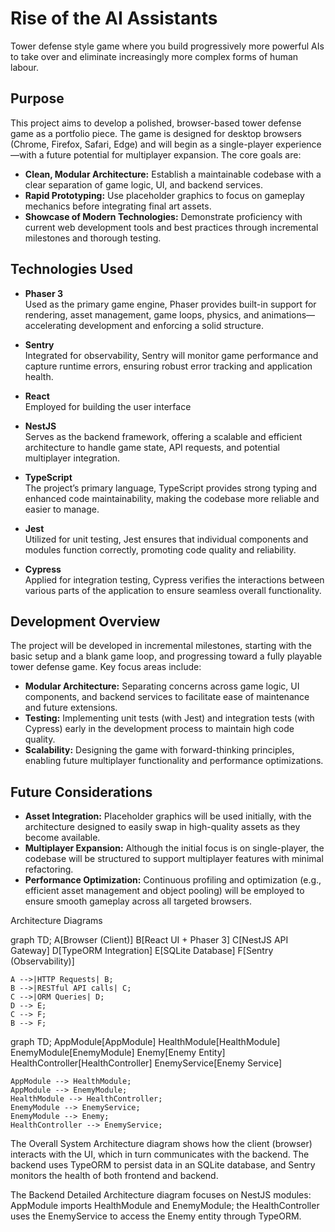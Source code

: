 # Rise of the AI Assistants

Tower defense style game where you build progressively more powerful AIs to take over and eliminate increasingly more complex forms of human labour.

## Purpose

This project aims to develop a polished, browser-based tower defense game as a portfolio piece. The game is designed for desktop browsers (Chrome, Firefox, Safari, Edge) and will begin as a single-player experience—with a future potential for multiplayer expansion. The core goals are:

- **Clean, Modular Architecture:** Establish a maintainable codebase with a clear separation of game logic, UI, and backend services.
- **Rapid Prototyping:** Use placeholder graphics to focus on gameplay mechanics before integrating final art assets.
- **Showcase of Modern Technologies:** Demonstrate proficiency with current web development tools and best practices through incremental milestones and thorough testing.

## Technologies Used

- **Phaser 3**  
  Used as the primary game engine, Phaser provides built-in support for rendering, asset management, game loops, physics, and animations—accelerating development and enforcing a solid structure.

- **Sentry**  
  Integrated for observability, Sentry will monitor game performance and capture runtime errors, ensuring robust error tracking and application health.

- **React**  
  Employed for building the user interface
- **NestJS**  
  Serves as the backend framework, offering a scalable and efficient architecture to handle game state, API requests, and potential multiplayer integration.

- **TypeScript**  
  The project’s primary language, TypeScript provides strong typing and enhanced code maintainability, making the codebase more reliable and easier to manage.

- **Jest**  
  Utilized for unit testing, Jest ensures that individual components and modules function correctly, promoting code quality and reliability.

- **Cypress**  
  Applied for integration testing, Cypress verifies the interactions between various parts of the application to ensure seamless overall functionality.

## Development Overview

The project will be developed in incremental milestones, starting with the basic setup and a blank game loop, and progressing toward a fully playable tower defense game. Key focus areas include:

- **Modular Architecture:** Separating concerns across game logic, UI components, and backend services to facilitate ease of maintenance and future extensions.
- **Testing:** Implementing unit tests (with Jest) and integration tests (with Cypress) early in the development process to maintain high code quality.
- **Scalability:** Designing the game with forward-thinking principles, enabling future multiplayer functionality and performance optimizations.

## Future Considerations

- **Asset Integration:** Placeholder graphics will be used initially, with the architecture designed to easily swap in high-quality assets as they become available.
- **Multiplayer Expansion:** Although the initial focus is on single-player, the codebase will be structured to support multiplayer features with minimal refactoring.
- **Performance Optimization:** Continuous profiling and optimization (e.g., efficient asset management and object pooling) will be employed to ensure smooth gameplay across all targeted browsers.

Architecture Diagrams

graph TD;
A[Browser (Client)]
B[React UI + Phaser 3]
C[NestJS API Gateway]
D[TypeORM Integration]
E[SQLite Database]
F[Sentry (Observability)]

    A -->|HTTP Requests| B;
    B -->|RESTful API calls| C;
    C -->|ORM Queries| D;
    D --> E;
    C --> F;
    B --> F;

graph TD;
AppModule[AppModule]
HealthModule[HealthModule]
EnemyModule[EnemyModule]
Enemy[Enemy Entity]
HealthController[HealthController]
EnemyService[Enemy Service]

    AppModule --> HealthModule;
    AppModule --> EnemyModule;
    HealthModule --> HealthController;
    EnemyModule --> EnemyService;
    EnemyModule --> Enemy;
    HealthController --> EnemyService;

The Overall System Architecture diagram shows how the client (browser) interacts with the UI, which in turn communicates with the backend. The backend uses TypeORM to persist data in an SQLite database, and Sentry monitors the health of both frontend and backend.

The Backend Detailed Architecture diagram focuses on NestJS modules: AppModule imports HealthModule and EnemyModule; the HealthController uses the EnemyService to access the Enemy entity through TypeORM.
